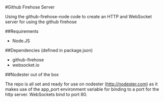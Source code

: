 #Github Firehose Server

Using the github-firehose-node code to create an HTTP and WebSocket server for using the github firehose

##Requirements

* Node.JS

##Dependencies (defined in package.json)

* github-firehose
* websocket.io

##Nodester out of the box

The repo is all set and ready for use on nodester (http://nodester.com) as it makes use of the app_port environment variable for binding to a port for the http server. WebSockets bind to port 80.